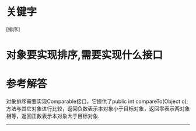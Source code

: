 # 关键字

[排序]

# 对象要实现排序,需要实现什么接口

# 参考解答

对象排序需要实现Comparable接口，它提供了public int compareTo(Object o);方法与其它对象进行比较，返回负数表示本对象小于目标对象，返回零表示两对象相等，返回正数表示本对象大于目标对象.

---




